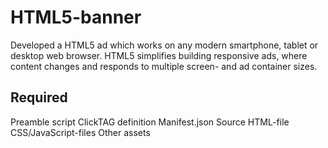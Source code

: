 # HTML5-banner

Developed a HTML5 ad which works on any modern smartphone, tablet or desktop web browser. HTML5 simplifies building responsive ads, where content changes and responds to multiple screen- and ad container sizes.

## Required

Preamble script 
ClickTAG definition
Manifest.json
Source HTML-file
CSS/JavaScript-files
Other assets






